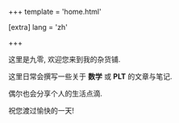 +++
template = 'home.html'

[extra]
lang = 'zh'

+++

这里是九零, 欢迎您来到我的杂货铺.

这里日常会撰写一些关于 **数学** 或 **PLT** 的文章与笔记.

偶尔也会分享个人的生活点滴.

祝您渡过愉快的一天!

